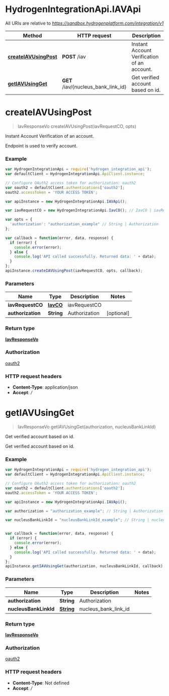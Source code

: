 # HydrogenIntegrationApi.IAVApi

All URIs are relative to *https://sandbox.hydrogenplatform.com/integration/v1*

Method | HTTP request | Description
------------- | ------------- | -------------
[**createIAVUsingPost**](IAVApi.md#createIAVUsingPost) | **POST** /iav | Instant Account Verification of an account.
[**getIAVUsingGet**](IAVApi.md#getIAVUsingGet) | **GET** /iav/{nucleus_bank_link_id} | Get verified account based on id.


<a name="createIAVUsingPost"></a>
# **createIAVUsingPost**
> IavResponseVo createIAVUsingPost(iavRequestCO, opts)

Instant Account Verification of an account.

Endpoint is used to verify account.

### Example
```javascript
var HydrogenIntegrationApi = require('hydrogen_integration_api');
var defaultClient = HydrogenIntegrationApi.ApiClient.instance;

// Configure OAuth2 access token for authorization: oauth2
var oauth2 = defaultClient.authentications['oauth2'];
oauth2.accessToken = 'YOUR ACCESS TOKEN';

var apiInstance = new HydrogenIntegrationApi.IAVApi();

var iavRequestCO = new HydrogenIntegrationApi.IavCO(); // IavCO | iavRequestCO

var opts = { 
  'authorization': "authorization_example" // String | Authorization
};

var callback = function(error, data, response) {
  if (error) {
    console.error(error);
  } else {
    console.log('API called successfully. Returned data: ' + data);
  }
};
apiInstance.createIAVUsingPost(iavRequestCO, opts, callback);
```

### Parameters

Name | Type | Description  | Notes
------------- | ------------- | ------------- | -------------
 **iavRequestCO** | [**IavCO**](IavCO.md)| iavRequestCO | 
 **authorization** | **String**| Authorization | [optional] 

### Return type

[**IavResponseVo**](IavResponseVo.md)

### Authorization

[oauth2](../README.md#oauth2)

### HTTP request headers

 - **Content-Type**: application/json
 - **Accept**: */*

<a name="getIAVUsingGet"></a>
# **getIAVUsingGet**
> IavResponseVo getIAVUsingGet(authorization, nucleusBankLinkId)

Get verified account based on id.

Get verified account based on id.

### Example
```javascript
var HydrogenIntegrationApi = require('hydrogen_integration_api');
var defaultClient = HydrogenIntegrationApi.ApiClient.instance;

// Configure OAuth2 access token for authorization: oauth2
var oauth2 = defaultClient.authentications['oauth2'];
oauth2.accessToken = 'YOUR ACCESS TOKEN';

var apiInstance = new HydrogenIntegrationApi.IAVApi();

var authorization = "authorization_example"; // String | Authorization

var nucleusBankLinkId = "nucleusBankLinkId_example"; // String | nucleus_bank_link_id


var callback = function(error, data, response) {
  if (error) {
    console.error(error);
  } else {
    console.log('API called successfully. Returned data: ' + data);
  }
};
apiInstance.getIAVUsingGet(authorization, nucleusBankLinkId, callback);
```

### Parameters

Name | Type | Description  | Notes
------------- | ------------- | ------------- | -------------
 **authorization** | **String**| Authorization | 
 **nucleusBankLinkId** | [**String**](.md)| nucleus_bank_link_id | 

### Return type

[**IavResponseVo**](IavResponseVo.md)

### Authorization

[oauth2](../README.md#oauth2)

### HTTP request headers

 - **Content-Type**: Not defined
 - **Accept**: */*

